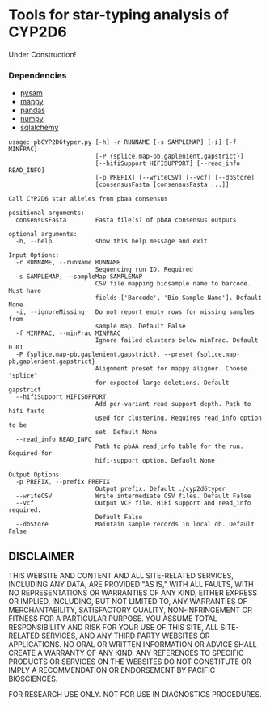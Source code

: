 # Tools for star-typing analysis of CYP2D6

Under Construction!

### Dependencies
 - [pysam](https://github.com/pysam-developers/pysam)
 - [mappy](https://pypi.org/project/mappy/)
 - [pandas](https://pandas.pydata.org/)
 - [numpy](https://numpy.org/)
 - [sqlalchemy](https://www.sqlalchemy.org/)

```
usage: pbCYP2D6typer.py [-h] -r RUNNAME [-s SAMPLEMAP] [-i] [-f MINFRAC]
                        [-P {splice,map-pb,gaplenient,gapstrict}]
                        [--hifiSupport HIFISUPPORT] [--read_info READ_INFO]
                        [-p PREFIX] [--writeCSV] [--vcf] [--dbStore]
                        [consensusFasta [consensusFasta ...]]

Call CYP2D6 star alleles from pbaa consensus

positional arguments:
  consensusFasta        Fasta file(s) of pbAA consensus outputs

optional arguments:
  -h, --help            show this help message and exit

Input Options:
  -r RUNNAME, --runName RUNNAME
                        Sequencing run ID. Required
  -s SAMPLEMAP, --sampleMap SAMPLEMAP
                        CSV file mapping biosample name to barcode. Must have
                        fields ['Barcode', 'Bio Sample Name']. Default None
  -i, --ignoreMissing   Do not report empty rows for missing samples from
                        sample map. Default False
  -f MINFRAC, --minFrac MINFRAC
                        Ignore failed clusters below minFrac. Default 0.01
  -P {splice,map-pb,gaplenient,gapstrict}, --preset {splice,map-pb,gaplenient,gapstrict}
                        Alignment preset for mappy aligner. Choose "splice"
                        for expected large deletions. Default gapstrict
  --hifiSupport HIFISUPPORT
                        Add per-variant read support depth. Path to hifi fastq
                        used for clustering. Requires read_info option to be
                        set. Default None
  --read_info READ_INFO
                        Path to pbAA read_info table for the run. Required for
                        hifi-support option. Default None

Output Options:
  -p PREFIX, --prefix PREFIX
                        Output prefix. Default ./cyp2d6typer
  --writeCSV            Write intermediate CSV files. Default False
  --vcf                 Output VCF file. HiFi support and read_info required.
                        Default False
  --dbStore             Maintain sample records in local db. Default False
```

## DISCLAIMER

THIS WEBSITE AND CONTENT AND ALL SITE-RELATED SERVICES, INCLUDING ANY DATA, ARE PROVIDED "AS IS," WITH ALL FAULTS, WITH NO REPRESENTATIONS OR WARRANTIES OF ANY KIND, EITHER EXPRESS OR IMPLIED, INCLUDING, BUT NOT LIMITED TO, ANY WARRANTIES OF MERCHANTABILITY, SATISFACTORY QUALITY, NON-INFRINGEMENT OR FITNESS FOR A PARTICULAR PURPOSE. YOU ASSUME TOTAL RESPONSIBILITY AND RISK FOR YOUR USE OF THIS SITE, ALL SITE-RELATED SERVICES, AND ANY THIRD PARTY WEBSITES OR APPLICATIONS. NO ORAL OR WRITTEN INFORMATION OR ADVICE SHALL CREATE A WARRANTY OF ANY KIND. ANY REFERENCES TO SPECIFIC PRODUCTS OR SERVICES ON THE WEBSITES DO NOT CONSTITUTE OR IMPLY A RECOMMENDATION OR ENDORSEMENT BY PACIFIC BIOSCIENCES.

FOR RESEARCH USE ONLY. NOT FOR USE IN DIAGNOSTICS PROCEDURES.
